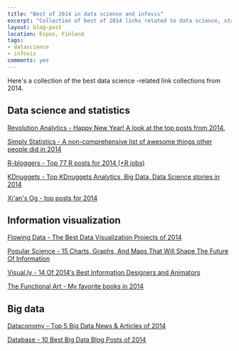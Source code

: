 ```yaml
---
title: "Best of 2014 in data science and infovis"
excerpt: "Collection of best of 2014 links related to data science, statistics and infovis"
layout: blog-post
location: Espoo, Finland
tags:
- datascience
- infovis
comments: yes
---
```



Here's a collection of the best data science -related link collections from 2014.

## Data science and statistics

[Revolution Analytics - Happy New Year! A look at the top posts from 2014.][revolution]

[Simply Statistics - A non-comprehensive list of awesome things other people did in 2014][simplystats]

[R-bloggers - Top 77 R posts for 2014 (+R jobs)][rbloggers]

[KDnuggets - Top KDnuggets Analytics, Big Data, Data Science stories in 2014][kdnuggets]

[Xi'an's Og - top posts for 2014][xian]



[revolution]: http://blog.revolutionanalytics.com/2015/01/new-year-2015.html
[simplystats]: http://simplystatistics.org/2014/12/17/a-non-comprehensive-list-of-awesome-things-other-people-did-in-2014/
[rbloggers]: http://www.r-bloggers.com/77-most-read-r-posts-r-jobs-for-2014/
[xian]: http://xianblog.wordpress.com/2014/12/30/top-something-for-2014/
[kdnuggets]: http://www.kdnuggets.com/2014/12/top-kdnuggets-2014-analytics-big-data-science-stories.html

## Information visualization

[Flowing Data - The Best Data Visualization Projects of 2014][flowingdata]

[Popular Science - 15 Charts, Graphs, And Maps That Will Shape The Future Of Information][popscience]

[Visual.ly - 14 Of 2014′s Best Information Designers and Animators][visually]

[The Functional Art - My favorite books in 2014 ][functionalart]


[flowingdata]: http://flowingdata.com/2014/12/19/the-best-data-visualization-projects-of-2014-2/
[visually]: http://blog.visual.ly/14-2014s-best-information-designers-animators/
[popscience]: http://www.popsci.com/best-data-visualizations
[functionalart]: http://www.thefunctionalart.com/2014/12/my-favorite-books-in-2014.html

## Big data

[Dataconomy - Top 5 Big Data News & Articles of 2014][dataconomy]

[Database - 10 Best Big Data Blog Posts of 2014][database]

[dataconomy]: http://dataconomy.com/top-5-big-data-news-articles-of-2014/
[database]: http://www.dbta.com/Editorial/Trends-and-Applications/10-Best-Big-Data-Blog-Posts-of-2014-100939.aspx




